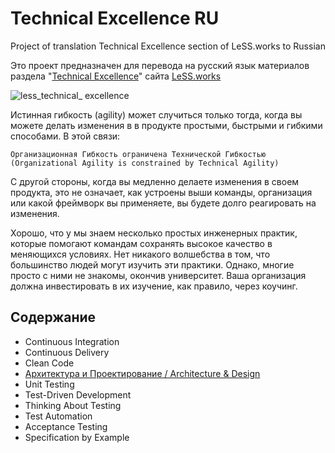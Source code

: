 # Technical Excellence RU
Project of translation Technical Excellence section of LeSS.works to Russian

Это проект предназначен для перевода на русский язык материалов раздела
"[Technical Excellence](https://less.works/less/technical-excellence/index.html)" сайта [LeSS.works](https://less.works)

![less_technical_
excellence](https://less.works/img/technical-excellence/xtechnical-excellence-overview.png.pagespeed.ic.SpWvIkJ3jo.webp)

Истинная гибкость (agility) может случиться только тогда, когда вы можете делать изменения в в продукте простыми, быстрыми и
гибкими способами. В этой связи:

`Организационная Гибкость ограничена Технической Гибкостью`
`(Organizational Agility is constrained by Technical Agility)`

С другой стороны, когда вы медленно делаете изменения в своем продукта, это не означает, как устроены выши команды,
организация или какой фреймворк вы применяете, вы будете долго реагировать на изменения.

Хорошо, что у мы знаем несколько простых инженерных практик, которые помогают командам сохранять высокое качество в
меняющихся условиях. Нет никакого волшебства в том, что большинство людей могут изучить эти практики. Однако, многие просто
с ними не знакомы, окончив университет. Ваша организация должна инвестировать в их изучение, как правило, через коучинг.

## Содержание
- Continuous Integration
- Continuous Delivery
- Clean Code
- [Архитектура и Проектирование / Architecture & Design](a-n-d)
- Unit Testing
- Test-Driven Development
- Thinking About Testing
- Test Automation
- Acceptance Testing
- Specification by Example
